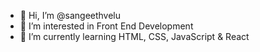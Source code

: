 - 👋 Hi, I’m @sangeethvelu
- 👀 I’m interested in Front End Development
- 🌱 I’m currently learning HTML, CSS, JavaScript & React

<!---
sangeethvelu/sangeethvelu is a ✨ special ✨ repository because its `README.md` (this file) appears on your GitHub profile.
You can click the Preview link to take a look at your changes.
--->

